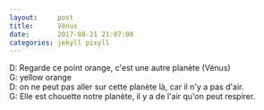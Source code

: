 ```yaml
---
layout:     post
title:      Vénus
date:       2017-08-21 21:07:00
categories: jekyll pixyll
---
```

D: Regarde ce point orange, c'est une autre planète (Vénus)  
G: yellow orange  
D: on ne peut pas aller sur cette planète là, car il n'y a pas d'air.  
G: Elle est chouette notre planète, il y a de l'air qu'on peut respirer.  
